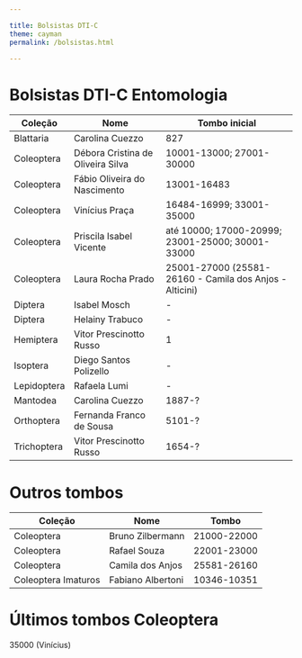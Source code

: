 ```yaml
---

title: Bolsistas DTI-C
theme: cayman
permalink: /bolsistas.html

---
```


# Bolsistas DTI-C Entomologia

Coleção | Nome  | Tombo inicial
------------ | ------------- | -------------
Blattaria | Carolina Cuezzo | 827
Coleoptera | Débora Cristina de Oliveira Silva | 10001-13000; 27001-30000
Coleoptera | Fábio Oliveira do Nascimento | 13001-16483
Coleoptera | Vinícius Praça | 16484-16999; 33001-35000
Coleoptera | Priscila Isabel Vicente | até 10000; 17000-20999; 23001-25000; 30001-33000
Coleoptera | Laura Rocha Prado | 25001-27000 (25581-26160 - Camila dos Anjos - Alticini)
Diptera | Isabel Mosch | -
Diptera | Helainy Trabuco | -
Hemiptera | Vitor Prescinotto Russo | 1
Isoptera | Diego Santos Polizello | -
Lepidoptera | Rafaela Lumi | -
Mantodea | Carolina Cuezzo | 1887-?
Orthoptera | Fernanda Franco de Sousa | 5101-?
Trichoptera | Vitor Prescinotto Russo | 1654-?

# Outros tombos

Coleção | Nome | Tombo
------------ | ------------- | -------------
Coleoptera  | Bruno Zilbermann | 21000-22000
Coleoptera | Rafael Souza | 22001-23000
Coleoptera | Camila dos Anjos | 25581-26160
Coleoptera Imaturos | Fabiano Albertoni | 10346-10351

# Últimos tombos Coleoptera
35000 (Vinícius)